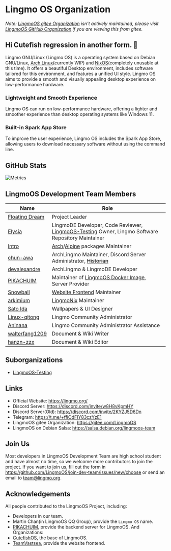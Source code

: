 # Lingmo OS Organization
*Note: [LingmoOS gitee Organization](https://gitee.com/LingmoOS) isn't actively maintained, please visit [LingmoOS GitHub Organization](https://github.com/LingmoOS) if you are viewing this from gitee.*

## Hi Cutefish regression in another form. 👋
Lingmo GNU/Linux (Lingmo OS) is a operating system based on Debian GNU/Linux, [Arch Linux](https://github.com/orgs/LingmoOS/projects/6)(currently WIP) and [NixOS](https://github.com/LingmoOS-Testing/lingmo-nix)(completely unusable at this time). It offers a beautiful Desktop environment, includes software tailored for this environment, and features a unified UI style. Lingmo OS aims to provide a smooth and visually appealing desktop experience on low-performance hardware.

### Lightweight and Smooth Experience
Lingmo OS can run on low-performance hardware, offering a lighter and smoother experience than desktop operating systems like Windows 11.

### Built-in Spark App Store
To improve the user experience, Lingmo OS includes the Spark App Store, allowing users to download necessary software without using the command line.

## GitHub Stats
![Metrics](https://lingmoos.github.io/lingmo-metrics/metrics.svg)

## LingmoOS Development Team Members
**Name**|**Role**
--------|--------
[Floating Dream](https://github.com/lingmo-dream)|Project Leader
[Elysia](https://github.com/ganyuanzhen)|LingmoDE Developer, Code Reviewer, [LingmoOS-Testing](https://github.com/LingmoOS-Testing) Owner, Lingmo Software Repository Maintainer
[Intro](https://github.com/Intro-iu)|[Arch](https://github.com/LingmoOS-Testing/lingmo-arch-pkgbuilder)/[Alpine](https://github.com/LingmoOS-Testing/lingmo-alpine-apkbuilder) packages Maintainer
[chun-awa](https://github.com/chun-awa)|ArchLingmo Maintainer, Discord Server Administrator, ~~[Historian](https://github.com/LingmoOS/lingmo-history)~~
[devalexandre](https://github.com/devalexandre)|ArchLingmo & LingmoDE Developer
[PIKACHUIM](https://github.com/PIKACHUIM)|Maintainer of [LingmoOS Docker Image](https://github.com/PIKACHUIM/DockerFiles/blob/main/Dockers/Debian/Desktop/Lingmo), Server Provider
[Snowball](https://github.com/SnowballXueQiu)|[Website Frontend](https://github.com/TeamVastsea/lingmoos-frontend) Maintainer
[arkimium](https://github.com/arkimium)|[LingmoNix](https://github.com/LingmoOS-Testing/lingmo-nix) Maintainer
[Sato Ida](https://github.com/Sato-Ida)|Wallpapers & UI Designer
[Linux-qitong](https://github.com/linux-qitong)|Lingmo Community Administrator
[Aninana](https://github.com/Aninana)|Lingmo Community Administrator Assistance
[walterfang1209](https://github.com/walterfang1209)|Document & Wiki Writer
[hanzn-zzx](https://github.com/hanzn-zzx)|Document & Wiki Editor

## Suborganizations
- [LingmoOS-Testing](https://github.com/LingmoOS-Testing)

## Links
- Official Website: <https://lingmo.org/>
- Discord Server: <https://discord.com/invite/w8H8vKpmHY>
- Discord Server(Old): <https://discord.com/invite/2KYZJ5D6Dn>
- Telegram: <https://t.me/+ffiOdFIY83czYzE1>
- LingmoOS gitee Organization: <https://gitee.com/LingmoOS>
- LingmoOS on Debian Salsa: <https://salsa.debian.org/lingmoos-team>

## Join Us
Most developers in LingmoOS Development Team are high school student and have almost no time, so we welcome more contributors to join the project.
If you want to join us, fill out the form in <https://github.com/LingmoOS/join-dev-team/issues/new/choose> or send an email to <team@lingmo.org>.

## Acknowledgements
All people contributed to the LingmoOS Project, including:
- Developers in our team.
- Martin Chan(in LingmoOS QQ Group), provide the `Lingmo OS` name.
- [PIKACHUIM](https://github.com/PIKACHUIM), provide the backend server for LingmoOS.
And Organizations:
- [CutefishOS](https://github.com/cutefishos), the base of LingmoOS.
- [TeamVastsea](https://github.com/TeamVastsea), provide the website frontend.
